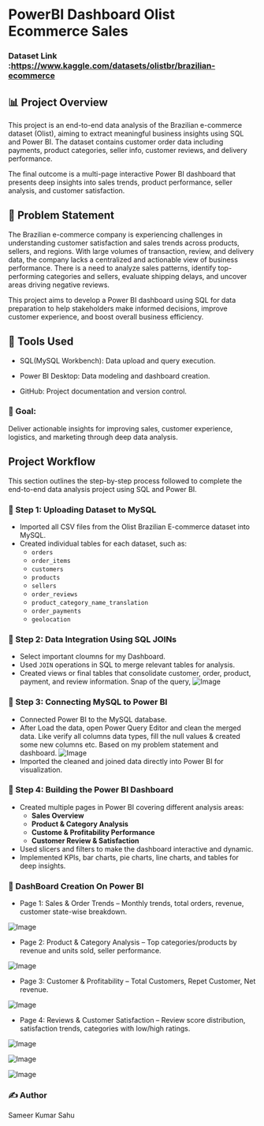 # PowerBI Dashboard Olist Ecommerce Sales

### Dataset Link :https://www.kaggle.com/datasets/olistbr/brazilian-ecommerce

## 📊 Project Overview

This project is an end-to-end data analysis of the Brazilian e-commerce dataset (Olist), aiming to extract meaningful business insights using SQL and Power BI. The dataset contains customer order data including payments, product categories, seller info, customer reviews, and delivery performance.

The final outcome is a multi-page interactive Power BI dashboard that presents deep insights into sales trends, product performance, seller analysis, and customer satisfaction.

## 📌 Problem Statement

The Brazilian e-commerce company is experiencing challenges in understanding customer satisfaction and sales trends across products, sellers, and regions. With large volumes of transaction, review, and delivery data, the company lacks a centralized and actionable view of business performance. There is a need to analyze sales patterns, identify top-performing categories and sellers, evaluate shipping delays, and uncover areas driving negative reviews.

This project aims to develop a Power BI dashboard using SQL for data preparation to help stakeholders make informed decisions, improve customer experience, and boost overall business efficiency.

## 📁 Tools Used

- SQL(MySQL Workbench): Data upload and query execution.

- Power BI Desktop: Data modeling and dashboard creation.

- GitHub: Project documentation and version control.

### 🎯 Goal:
Deliver actionable insights for improving sales, customer experience, logistics, and marketing through deep data analysis.

## Project Workflow

This section outlines the step-by-step process followed to complete the end-to-end data analysis project using SQL and Power BI.

### 🔹 Step 1: Uploading Dataset to MySQL
- Imported all CSV files from the Olist Brazilian E-commerce dataset into MySQL.
- Created individual tables for each dataset, such as:
  - `orders`
  - `order_items`
  - `customers`
  - `products`
  - `sellers`
  - `order_reviews`
  - `product_category_name_translation`
  - `order_payments`
  - `geolocation`

### 🔹 Step 2: Data Integration Using SQL JOINs
- Select important cloumns for my Dashboard.
- Used `JOIN` operations in SQL to merge relevant tables for analysis.
- Created views or final tables that consolidate customer, order, product, payment, and review information.
  Snap of the query,
 ![Image](https://github.com/user-attachments/assets/55056fe5-0979-4b6b-af3a-6b19c84ac8d3)

### 🔹 Step 3: Connecting MySQL to Power BI
- Connected Power BI to the MySQL database.
- After Load the data, open Power Query Editor and clean the merged data. Like verify all columns data types, fill the null values & created some new columns etc. Based on my problem statement and dashboard.
![Image](https://github.com/user-attachments/assets/e798cf34-2c13-4275-b062-e8610cd6b269)
- Imported the cleaned and joined data directly into Power BI for visualization.

### 🔹 Step 4: Building the Power BI Dashboard
- Created multiple pages in Power BI covering different analysis areas:
  - **Sales Overview**
  - **Product & Category Analysis**
  - **Custome & Profitability Performance**
  - **Customer Review & Satisfaction**
- Used slicers and filters to make the dashboard interactive and dynamic.
- Implemented KPIs, bar charts, pie charts, line charts, and tables for deep insights.

### 🔹 DashBoard Creation On Power BI
- Page 1: Sales & Order Trends – Monthly trends, total orders, revenue, customer state-wise breakdown.

![Image](https://github.com/user-attachments/assets/f064bd36-89f1-4cb0-881c-4f21da7b26d8)

- Page 2: Product & Category Analysis – Top categories/products by revenue and units sold, seller performance.

![Image](https://github.com/user-attachments/assets/0d670d75-a838-40f3-a4a2-e8a4a8143b3a)

- Page 3: Customer & Profitability – Total Customers, Repet Customer, Net revenue.

![Image](https://github.com/user-attachments/assets/749a31c2-8b70-42be-bd2d-efcf55bef3bd)

- Page 4: Reviews & Customer Satisfaction – Review score distribution, satisfaction trends, categories with low/high ratings.

![Image](https://github.com/user-attachments/assets/4ca7bddb-4a9a-481c-a6b5-2602ec19c6cc)

![Image](https://github.com/user-attachments/assets/70da8c7f-0736-4fde-be5d-261331d9f119)

![Image](https://github.com/user-attachments/assets/cba60ea4-1341-4ac2-a573-62ae9efdfe2a)

### ✍️ Author

Sameer Kumar Sahu








